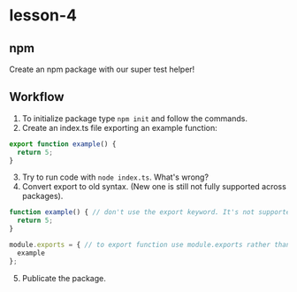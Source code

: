 # lesson-4

## npm

Create an npm package with our super test helper!

## Workflow

1. To initialize package type `npm init` and follow the commands.
2. Create an index.ts file exporting an example function:
```js
export function example() {
  return 5;
}
```
3. Try to run code with `node index.ts`. What's wrong?
4. Convert export to old syntax. (New one is still not fully supported across packages).
```js
function example() { // don't use the export keyword. It's not supported in node.
  return 5;
}

module.exports = { // to export function use module.exports rather than export keyword
  example
};
```
5. Publicate the package.